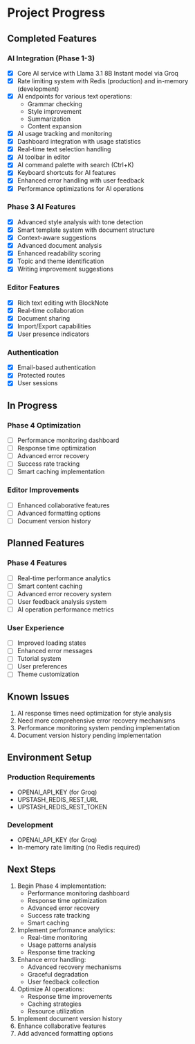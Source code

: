 # Project Progress

## Completed Features

### AI Integration (Phase 1-3)

- [x] Core AI service with Llama 3.1 8B Instant model via Groq
- [x] Rate limiting system with Redis (production) and in-memory (development)
- [x] AI endpoints for various text operations:
  - Grammar checking
  - Style improvement
  - Summarization
  - Content expansion
- [x] AI usage tracking and monitoring
- [x] Dashboard integration with usage statistics
- [x] Real-time text selection handling
- [x] AI toolbar in editor
- [x] AI command palette with search (Ctrl+K)
- [x] Keyboard shortcuts for AI features
- [x] Enhanced error handling with user feedback
- [x] Performance optimizations for AI operations

### Phase 3 AI Features

- [x] Advanced style analysis with tone detection
- [x] Smart template system with document structure
- [x] Context-aware suggestions
- [x] Advanced document analysis
- [x] Enhanced readability scoring
- [x] Topic and theme identification
- [x] Writing improvement suggestions

### Editor Features

- [x] Rich text editing with BlockNote
- [x] Real-time collaboration
- [x] Document sharing
- [x] Import/Export capabilities
- [x] User presence indicators

### Authentication

- [x] Email-based authentication
- [x] Protected routes
- [x] User sessions

## In Progress

### Phase 4 Optimization

- [ ] Performance monitoring dashboard
- [ ] Response time optimization
- [ ] Advanced error recovery
- [ ] Success rate tracking
- [ ] Smart caching implementation

### Editor Improvements

- [ ] Enhanced collaborative features
- [ ] Advanced formatting options
- [ ] Document version history

## Planned Features

### Phase 4 Features

- [ ] Real-time performance analytics
- [ ] Smart content caching
- [ ] Advanced error recovery system
- [ ] User feedback analysis system
- [ ] AI operation performance metrics

### User Experience

- [ ] Improved loading states
- [ ] Enhanced error messages
- [ ] Tutorial system
- [ ] User preferences
- [ ] Theme customization

## Known Issues

1. AI response times need optimization for style analysis
2. Need more comprehensive error recovery mechanisms
3. Performance monitoring system pending implementation
4. Document version history pending implementation

## Environment Setup

### Production Requirements

- OPENAI_API_KEY (for Groq)
- UPSTASH_REDIS_REST_URL
- UPSTASH_REDIS_REST_TOKEN

### Development

- OPENAI_API_KEY (for Groq)
- In-memory rate limiting (no Redis required)

## Next Steps

1. Begin Phase 4 implementation:
   - Performance monitoring dashboard
   - Response time optimization
   - Advanced error recovery
   - Success rate tracking
   - Smart caching
2. Implement performance analytics:
   - Real-time monitoring
   - Usage patterns analysis
   - Response time tracking
3. Enhance error handling:
   - Advanced recovery mechanisms
   - Graceful degradation
   - User feedback collection
4. Optimize AI operations:
   - Response time improvements
   - Caching strategies
   - Resource utilization
5. Implement document version history
6. Enhance collaborative features
7. Add advanced formatting options
